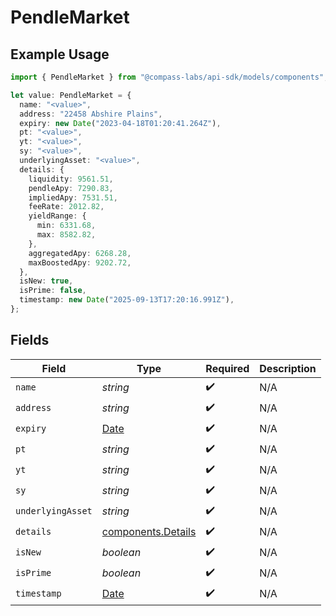 # PendleMarket

## Example Usage

```typescript
import { PendleMarket } from "@compass-labs/api-sdk/models/components";

let value: PendleMarket = {
  name: "<value>",
  address: "22458 Abshire Plains",
  expiry: new Date("2023-04-18T01:20:41.264Z"),
  pt: "<value>",
  yt: "<value>",
  sy: "<value>",
  underlyingAsset: "<value>",
  details: {
    liquidity: 9561.51,
    pendleApy: 7290.83,
    impliedApy: 7531.51,
    feeRate: 2012.82,
    yieldRange: {
      min: 6331.68,
      max: 8582.82,
    },
    aggregatedApy: 6268.28,
    maxBoostedApy: 9202.72,
  },
  isNew: true,
  isPrime: false,
  timestamp: new Date("2025-09-13T17:20:16.991Z"),
};
```

## Fields

| Field                                                                                         | Type                                                                                          | Required                                                                                      | Description                                                                                   |
| --------------------------------------------------------------------------------------------- | --------------------------------------------------------------------------------------------- | --------------------------------------------------------------------------------------------- | --------------------------------------------------------------------------------------------- |
| `name`                                                                                        | *string*                                                                                      | :heavy_check_mark:                                                                            | N/A                                                                                           |
| `address`                                                                                     | *string*                                                                                      | :heavy_check_mark:                                                                            | N/A                                                                                           |
| `expiry`                                                                                      | [Date](https://developer.mozilla.org/en-US/docs/Web/JavaScript/Reference/Global_Objects/Date) | :heavy_check_mark:                                                                            | N/A                                                                                           |
| `pt`                                                                                          | *string*                                                                                      | :heavy_check_mark:                                                                            | N/A                                                                                           |
| `yt`                                                                                          | *string*                                                                                      | :heavy_check_mark:                                                                            | N/A                                                                                           |
| `sy`                                                                                          | *string*                                                                                      | :heavy_check_mark:                                                                            | N/A                                                                                           |
| `underlyingAsset`                                                                             | *string*                                                                                      | :heavy_check_mark:                                                                            | N/A                                                                                           |
| `details`                                                                                     | [components.Details](../../models/components/details.md)                                      | :heavy_check_mark:                                                                            | N/A                                                                                           |
| `isNew`                                                                                       | *boolean*                                                                                     | :heavy_check_mark:                                                                            | N/A                                                                                           |
| `isPrime`                                                                                     | *boolean*                                                                                     | :heavy_check_mark:                                                                            | N/A                                                                                           |
| `timestamp`                                                                                   | [Date](https://developer.mozilla.org/en-US/docs/Web/JavaScript/Reference/Global_Objects/Date) | :heavy_check_mark:                                                                            | N/A                                                                                           |
